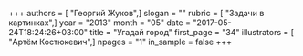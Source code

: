 +++
authors = [ "Георгий Жуков",]
slogan = ""
rubric = [ "Задачи в картинках",]
year = "2013"
month = "05"
date = "2017-05-24T18:24:26+03:00"
title = "Угадай город"
first_page = "34"
illustrators = [ "Артём Костюкевич",]
npages = "1"
in_sample = false
+++
